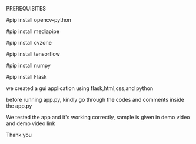 

PREREQUISITES

#pip install opencv-python

#pip install mediapipe

#pip install cvzone

#pip install tensorflow

#pip install numpy

#pip install Flask

we created a gui application using flask,html,css,and python

before running app.py, kindly go through the codes and comments inside the app.py

We tested the app and it's working correctly, sample is given in demo video and demo video link

Thank you
